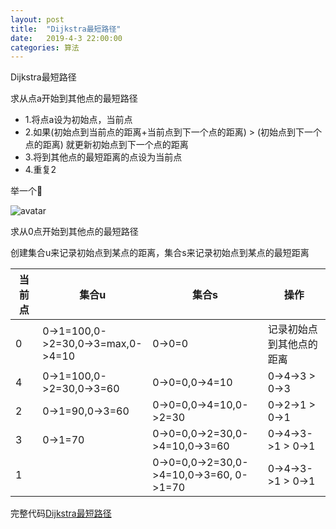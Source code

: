```yaml
---
layout: post
title:  "Dijkstra最短路径"
date:   2019-4-3 22:00:00
categories: 算法
---
```


Dijkstra最短路径

求从点a开始到其他点的最短路径

- 1.将点a设为初始点，当前点
- 2.如果(初始点到当前点的距离+当前点到下一个点的距离) > (初始点到下一个点的距离) 就更新初始点到下一个点的距离
- 3.将到其他点的最短距离的点设为当前点
- 4.重复2

举一个🌰

![avatar](https://raw.githubusercontent.com/daysleep666/mine/master/src/img/article/dijkstra.jpg)


求从0点开始到其他点的最短路径

创建集合u来记录初始点到某点的距离，集合s来记录初始点到某点的最短距离

| 当前点   |      集合u      |  集合s | 操作
|----------|-------------|------|-------|
| 0		 |  0->1=100,0->2=30,0->3=max,0->4=10 | 0->0=0 |记录初始点到其他点的距离|
| 4 | 0->1=100,0->2=30,0->3=60 | 0->0=0,0->4=10 | 0->4->3 > 0->3|
| 2 | 0->1=90,0->3=60 | 0->0=0,0->4=10,0->2=30|0->2->1 > 0->1|
| 3 | 0->1=70 | 0->0=0,0->2=30,0->4=10,0->3=60|0->4->3->1 > 0->1|
| 1 |  | 0->0=0,0->2=30,0->4=10,0->3=60, 0->1=70|0->4->3->1 > 0->1|


完整代码[Dijkstra最短路径](https://github.com/daysleep666/someproject/blob/master/datastruct/graph/dijkstra/main.go "Dijkstra最短路径")